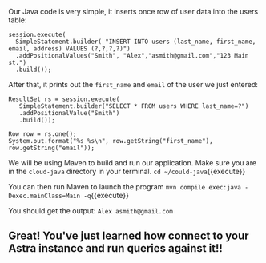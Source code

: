 Our Java code is very simple, it inserts once row of user data into the users table:
```
session.execute(
  SimpleStatement.builder( "INSERT INTO users (last_name, first_name, email, address) VALUES (?,?,?,?)")
  .addPositionalValues("Smith", "Alex","asmith@gmail.com","123 Main st.")
  .build());
```

After that, it prints out the `first_name` and `email` of the user we just entered:
```
ResultSet rs = session.execute(
   SimpleStatement.builder("SELECT * FROM users WHERE last_name=?")
   .addPositionalValue("Smith")
   .build());

Row row = rs.one();
System.out.format("%s %s\n", row.getString("first_name"), row.getString("email"));
```

We will be using Maven to build and run our application. Make sure you are in the `cloud-java` directory in your terminal.
`cd ~/could-java`{{execute}}

You can then run Maven to launch the program
`mvn compile exec:java -Dexec.mainClass=Main -q`{{execute}}   

You should get the output:
`Alex asmith@gmail.com`

## Great! You've just learned how connect to your Astra instance and run queries against it!!      
